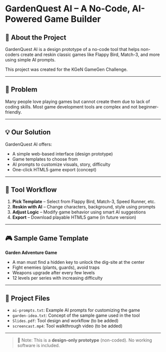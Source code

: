 # GardenQuest AI – A No-Code, AI-Powered Game Builder

## 👋 About the Project
GardenQuest AI is a design prototype of a no-code tool that helps non-coders create and reskin classic games like Flappy Bird, Match-3, and more using simple AI prompts.

This project was created for the KGeN GameGen Challenge.

---

## 🎯 Problem
Many people love playing games but cannot create them due to lack of coding skills. Most game development tools are complex and not beginner-friendly.

---

## 💡 Our Solution
GardenQuest AI offers:
- A simple web-based interface (design prototype)
- Game templates to choose from
- AI prompts to customize visuals, story, difficulty
- One-click HTML5 game export (concept)

---

## 🔄 Tool Workflow
1. **Pick Template** – Select from Flappy Bird, Match-3, Speed Runner, etc.
2. **Reskin with AI** – Change characters, background, style using prompts
3. **Adjust Logic** – Modify game behavior using smart AI suggestions
4. **Export** – Download playable HTML5 game (in future version)

---

## 🎮 Sample Game Template
**Garden Adventure Game**
- A man must find a hidden key to unlock the dig-site at the center
- Fight enemies (plants, guards), avoid traps
- Weapons upgrade after every few levels
- 12 levels per series with increasing difficulty

---

## 📂 Project Files
- `ai-prompts.txt`: Example AI prompts for customizing the game
- `garden-idea.txt`: Concept of the sample game used in the tool
- `Slides.pdf`: Tool design and workflow (to be added)
- `screencast.mp4`: Tool walkthrough video (to be added)

---

> 🚫 Note: This is a **design-only prototype** (non-coded). No working software is included.

